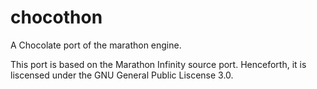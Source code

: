 # chocothon
A Chocolate port of the marathon engine.

This port is based on the Marathon Infinity source port. Henceforth, it is liscensed under the GNU General Public Liscense 3.0.
